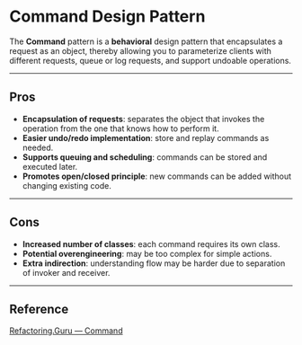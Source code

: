 # Command Design Pattern

The **Command** pattern is a **behavioral** design pattern that encapsulates a request as an object, thereby allowing you to parameterize clients with different requests, queue or log requests, and support undoable operations.

---

## Pros

- **Encapsulation of requests**: separates the object that invokes the operation from the one that knows how to perform it.
- **Easier undo/redo implementation**: store and replay commands as needed.
- **Supports queuing and scheduling**: commands can be stored and executed later.
- **Promotes open/closed principle**: new commands can be added without changing existing code.

---

## Cons

- **Increased number of classes**: each command requires its own class.
- **Potential overengineering**: may be too complex for simple actions.
- **Extra indirection**: understanding flow may be harder due to separation of invoker and receiver.

---

## Reference

[Refactoring.Guru — Command](https://refactoring.guru/design-patterns/command)
